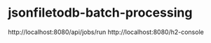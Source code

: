 # jsonfiletodb-batch-processing


http://localhost:8080/api/jobs/run
http://localhost:8080/h2-console
